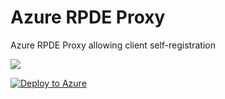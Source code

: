 # Azure RPDE Proxy
Azure RPDE Proxy allowing client self-registration

<a href="https://azuredeploy.net/" target="_blank">
    <img src="http://azuredeploy.net/deploybutton.png"/>
</a>

[![Deploy to Azure](https://azuredeploy.net/deploybutton.png)](https://portal.azure.com/#create/Microsoft.Template/uri/<url-encoded-path-to-azuredeploy-json>)
